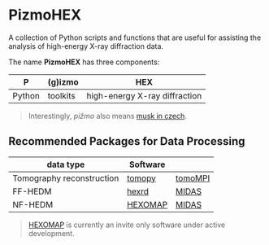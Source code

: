 # PizmoHEX

A collection of Python scripts and functions that are useful for assisting the analysis of high-energy X-ray diffraction data.

The name __PizmoHEX__ has three components: 

|  **P**  | (g)**izmo**  | **HEX** |
| ------ | -------  | --- |
| Python | toolkits | high-energy X-ray diffraction |

> Interestingly, _pižmo_ also means [musk in czech](https://cs.wikipedia.org/wiki/Pižmo).

## Recommended Packages for Data Processing

| data type | Software |     |
| --------- | -------- | --- |
| Tomography reconstruction | [tomopy](https://github.com/tomopy/tomopy) | [tomoMPI](https://github.com/KedoKudo/tomompi) |
| FF-HEDM | [hexrd](https://github.com/praxes/hexrd) | [MIDAS](https://github.com/marinerhemant/MIDAS) |
| NF-HEDM | [HEXOMAP](https://github.com/HeLiuCMU/HEXOMAP) | [MIDAS](https://github.com/marinerhemant/MIDAS)

> [HEXOMAP](https://github.com/HeLiuCMU/HEXOMAP) is currently an invite only software under active development.